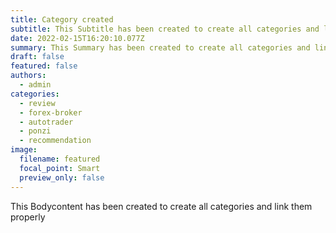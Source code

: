 ```yaml
---
title: Category created
subtitle: This Subtitle has been created to create all categories and link them properly
date: 2022-02-15T16:20:10.077Z
summary: This Summary has been created to create all categories and link them properly
draft: false
featured: false
authors:
  - admin
categories:
  - review
  - forex-broker
  - autotrader
  - ponzi
  - recommendation
image:
  filename: featured
  focal_point: Smart
  preview_only: false
---
```

This Bodycontent has been created to create all categories and link them properly